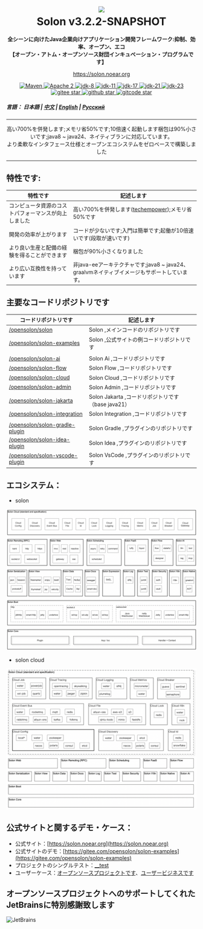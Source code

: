 <h1 align="center" style="text-align:center;">
<img src="solon_icon.png" width="128" />
<br />
Solon v3.2.2-SNAPSHOT
</h1>
<p align="center">
	<strong>全シーンに向けたJava企業向けアプリケーション開発フレームワーク:抑制、効率、オープン、エコ</strong>
    <br/>
    <strong>【オープン・アトム・オープンソース財団インキュベーション・プログラムです】</strong>
</p>
<p align="center">
	<a href="https://solon.noear.org/">https://solon.noear.org</a>
</p>

<p align="center">
    <a target="_blank" href="https://central.sonatype.com/search?q=org.noear%3Asolon-parent">
        <img src="https://img.shields.io/maven-central/v/org.noear/solon.svg?label=Maven%20Central" alt="Maven" />
    </a>
    <a target="_blank" href="LICENSE">
		<img src="https://img.shields.io/:License-Apache2-blue.svg" alt="Apache 2" />
	</a>
    <a target="_blank" href="https://www.oracle.com/java/technologies/javase/javase-jdk8-downloads.html">
		<img src="https://img.shields.io/badge/JDK-8-green.svg" alt="jdk-8" />
	</a>
    <a target="_blank" href="https://www.oracle.com/java/technologies/javase/jdk11-archive-downloads.html">
		<img src="https://img.shields.io/badge/JDK-11-green.svg" alt="jdk-11" />
	</a>
    <a target="_blank" href="https://www.oracle.com/java/technologies/javase/jdk17-archive-downloads.html">
		<img src="https://img.shields.io/badge/JDK-17-green.svg" alt="jdk-17" />
	</a>
    <a target="_blank" href="https://www.oracle.com/java/technologies/javase/jdk21-archive-downloads.html">
		<img src="https://img.shields.io/badge/JDK-21-green.svg" alt="jdk-21" />
	</a>
    <a target="_blank" href="https://www.oracle.com/java/technologies/javase/jdk23-archive-downloads.html">
		<img src="https://img.shields.io/badge/JDK-23-green.svg" alt="jdk-23" />
	</a>
    <br />
    <a target="_blank" href='https://gitee.com/opensolon/solon/stargazers'>
		<img src='https://gitee.com/opensolon/solon/badge/star.svg' alt='gitee star'/>
	</a>
    <a target="_blank" href='https://github.com/opensolon/solon/stargazers'>
		<img src="https://img.shields.io/github/stars/opensolon/solon.svg?style=flat&logo=github" alt="github star"/>
	</a>
    <a target="_blank" href='https://gitcode.com/opensolon/solon/stargazers'>
		<img src='https://gitcode.com/opensolon/solon/star/badge.svg' alt='gitcode star'/>
	</a>
</p>


##### 言語： 日本語 | [中文](README_CN.md) | [English](README_EN.md) | [Русский](README_RU.md)

<hr />
<p align="center">
高い700%を併発します;メモリ省50%です;10倍速く起動します梱包は90%小さいです;java8 ~ java24、ネイティブランに対応しています。
<br/>
より柔軟なインタフェース仕様とオープンエコシステムをゼロベースで構築しました
</p>
<hr />

## 特性です:


| 特性です                         | 記述します                                                                                                                | 
|------------------------------|----------------------------------------------------------------------------------------------------------------------| 
| コンピュータ資源のコストパフォーマンスが向上しました   | 高い700%を併発します([techempower](https://www.techempower.com/benchmarks/#hw=ph&test=plaintext&section=data-r23));メモリ省50%です |
| 開発の効率が上がります                  | コードが少ないです;入門は簡単です;起働が10倍速いです(段取が速いです)                                                                                |
| より良い生産と配備の経験を得ることができます       | 梱包が90%小さくなりました                                                                                                       |
| より広い互換性を持っています               | 非java-eeアーキテクチャです;java8 ~ java24、graalvmネイティブイメージもサポートしています。                                                         |

## 主要なコードリポジトリです


| コードリポジトリです                                                       | 記述します                                  | 
|------------------------------------------------------------------|----------------------------------------| 
| [/opensolon/solon](../../../../opensolon/solon)                             | Solon ,メインコードのリポジトリです                  | 
| [/opensolon/solon-examples](../../../../opensolon/solon-examples)           | Solon ,公式サイトの例コードリポジトリです               |
|                                                                  |                                        |
| [/opensolon/solon-ai](../../../../opensolon/solon-ai)                       | Solon Ai ,コードリポジトリです                   | 
| [/opensolon/solon-flow](../../../../opensolon/solon-flow)                   | Solon Flow ,コードリポジトリです                 | 
| [/opensolon/solon-cloud](../../../../opensolon/solon-cloud)                 | Solon Cloud ,コードリポジトリです                | 
| [/opensolon/solon-admin](../../../../opensolon/solon-admin)                 | Solon Admin ,コードリポジトリです                | 
| [/opensolon/solon-jakarta](../../../../opensolon/solon-jakarta)             | Solon Jakarta ,コードリポジトリです（base java21） | 
| [/opensolon/solon-integration](../../../../opensolon/solon-integration)     | Solon Integration ,コードリポジトリです          | 
|                                                                  |                                        |
| [/opensolon/solon-gradle-plugin](../../../../opensolon/solon-gradle-plugin) | Solon Gradle ,プラグインのリポジトリです            | 
| [/opensolon/solon-idea-plugin](../../../../opensolon/solon-idea-plugin)     | Solon Idea ,プラグインのリポジトリです              | 
| [/opensolon/solon-vscode-plugin](../../../../opensolon/solon-vscode-plugin) | Solon VsCode ,プラグインのリポジトリです            | 


## エコシステム：

* solon

<img src="solon_schema.png" width="700" />

* solon cloud

<img src="solon_cloud_schema.png" width="700" />

## 公式サイトと関するデモ・ケース：

* 公式サイト：[https://solon.noear.org](https://solon.noear.org)
* 公式サイトのデモ：[https://gitee.com/opensolon/solon-examples](https://gitee.com/opensolon/solon-examples)
* プロジェクトのシングルテスト：[__test](./__test/) 
* ユーザーケース：[オープンソースプロジェクトです](https://solon.noear.org/article/555)、[ユーザービジネスです](https://solon.noear.org/article/cases)


## オープンソースプロジェクトへのサポートしてくれたJetBrainsに特別感謝致します

<a href="https://jb.gg/OpenSourceSupport">
  <img src="https://user-images.githubusercontent.com/8643542/160519107-199319dc-e1cf-4079-94b7-01b6b8d23aa6.png" align="left" height="100" width="100"  alt="JetBrains">
</a>

